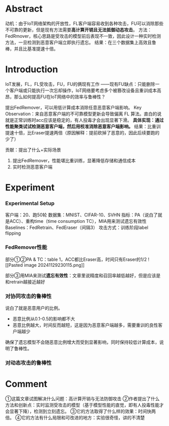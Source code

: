 # Abstract
动机：由于IoT网络架构的开放性，FL客户端容易收到各种攻击，FU可以消除那些不可靠的更新，但是现有方法需要**高计算开销且无法抵御动态攻击**。
方法：FedRmover，核心思路是受攻击的模型前后表现不一致，因此设计一种实时检测方法，一旦检测到恶意客户端立即执行遗忘。
结果：在三个数据集上高效且鲁棒，并且比基准提速十倍。

# Introduction
IoT发展，FL，FL受攻击，FU，FU的俩现有工作
——现有FU缺点：只能删除一个客户端或只能执行一次忘却操作，IoT网络要考虑多个被篡改设备且重训成本高昂，那么如何提高FU在IoT网络中的效率与鲁棒性？

提出FedRemover，可以用低计算成本消除任意恶意客户端影响。
Key Observation：来自恶意客户端的不可靠模型更新会导致偏离 FL 算法。直白的说就是正常训练时acc应该是稳定的，有人投毒才会出现显著下滑。
**具体实现：通过性能聚类试试检测恶意客户端，然后用校准消除恶意客户端影响。**
结果：比重训提速十倍，比Eraser提速两倍（原因解释：提前砍掉了恶意的，因此后续要跑的少了）

贡献：提出了什么+实际场景
1. 提出FedRemover，性能堪比重训练，显著降低存储和通信成本
2. 实时检测恶意客户端


# Experiment
### Experimental Setup
客户端：20、跑50轮
数据集：MNIST、CIFAR-10、SVHN
指标：PA（说白了就是ACC）、重构time（time consumption TC），MIA用来测试遗忘有效性
Baselines：FedRetrain、FedEraser（间隔3）
攻击方式：训练阶段label flipping

### FedRemover性能
部分①②PA & TC：table 1，ACC都比Eraser高，时间只有Eraser的1/2
![[Pasted image 20241129230115.png]]

部分③用MIA来测试**遗忘有效性**：文章里说精度和召回率越低越好，但是应该是和retrain越接近越好

### 对协同攻击的鲁棒性
说白了就是恶意用户的比例。
+ 恶意比例从0.1-0.5的影响都不大
+ 恶意比例越大，时间反而越短，这是因为恶意客户端越多，需要重训的良性客户端越少

确保了遗忘模型不会随恶意比例增大而受到显著影响，同时保持较低计算成本，说明了鲁棒性。

### 对动态攻击的鲁棒性



# Comment
①这篇文章试图解决什么问题：高计算开销与无法防御攻击
②作者提出了什么方法和创新点：实时监测受攻击的模型（基于模型性能的直觉，即有人投毒性能才会显著下降），检测到立刻遗忘。
③它的方法取得了什么样的效果：时间快两倍。
④它的方法有什么局限和可改进的地方：实验很奇怪，讲的不清楚